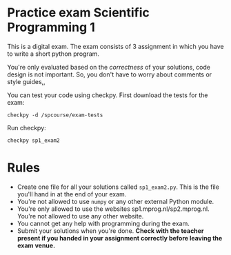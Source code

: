 # Practice exam Scientific Programming 1

This is a digital exam. The exam consists of 3 assignment in which you have to write a short python program.

You're only evaluated based on the _correctness_ of your solutions, code design is not important. So, you don't have to worry about comments or style guides,,

You can test your code using checkpy. First download the tests for the exam:

    checkpy -d /spcourse/exam-tests

Run checkpy:

    checkpy sp1_exam2

# Rules

- Create one file for all your solutions called `sp1_exam2.py`. This is the file you'll hand in at the end of your exam.
- You're not allowed to use `numpy` or any other external Python module.
- You're only allowed to use the websites sp1.mprog.nl/sp2.mprog.nl. You're not allowed to use any other website.
- You cannot get any help with programming during the exam.
- Submit your solutions when you're done. **Check with the teacher present if you handed in your assignment correctly before leaving the exam venue.**

###
